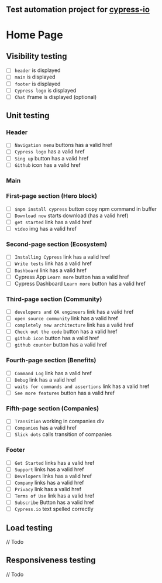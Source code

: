 ## Test automation project for [cypress-io](https://www.cypress.io/)

# **Home Page**

## Visibility testing

- [ ] `header` is displayed
- [ ] `main` is displayed
- [ ] `footer` is displayed
- [ ] `Cypress logo` is displayed
- [ ] `Chat` iframe is displayed (optional)

## Unit testing

### **Header**

- [ ] `Navigation menu` buttons has a valid href
- [ ] `Cypress logo` has a valid href
- [ ] `Sing up` button has a valid href
- [ ] `Github` icon has a valid href

### **Main**

### First-page section (Hero block)

- [ ] `$npm install cypress` button copy npm command in buffer
- [ ] `Download now` starts download (has a valid href)
- [ ] `get started` link has a valid href
- [ ] `video` img has a valid href

### Second-page section (Ecosystem)

- [ ] `Installing Cypress` link has a valid href
- [ ] `Write tests` link has a valid href
- [ ] `Dashboard` link has a valid href
- [ ] Cypress App `Learn more` button has a valid href
- [ ] Cypress Dashboard `Learn more` button has a valid href

### Third-page section (Community)

- [ ] `developers and QA engineers` link has a valid href
- [ ] `open source community` link has a valid href
- [ ] `completely new architecture` link has a valid href
- [ ] `Check out the code` button has a valid href
- [ ] `github icon` button has a valid href
- [ ] `github counter` button has a valid href

### Fourth-page section (Benefits)

- [ ] `Command Log` link has a valid href
- [ ] `Debug` link has a valid href
- [ ] `waits for commands and assertions` link has a valid href
- [ ] `See more features` button has a valid href

### Fifth-page section (Companies)

- [ ] `Transition` working in companies div
- [ ] `Companies` has a valid href
- [ ] `Slick dots` calls transition of companies

### **Footer**

- [ ] `Get Started` links has a valid href
- [ ] `Support` links has a valid href
- [ ] `Developers` links has a valid href
- [ ] `Company` links has a valid href
- [ ] `Privacy` link has a valid href
- [ ] `Terms of Use` link has a valid href
- [ ] `Subscribe` Button has a valid href
- [ ] `Cypress.io` text spelled correctly

## Load testing

// Todo

## Responsiveness testing

// Todo
